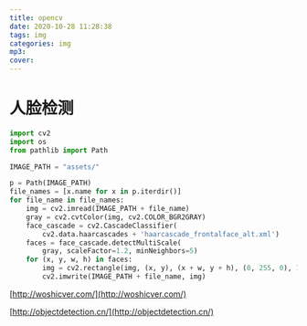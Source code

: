 ```yaml
---
title: opencv
date: 2020-10-28 11:28:38
tags: img
categories: img
mp3:
cover:
---
```

# 人脸检测
```python
import cv2
import os
from pathlib import Path

IMAGE_PATH = "assets/"

p = Path(IMAGE_PATH)
file_names = [x.name for x in p.iterdir()]
for file_name in file_names:
    img = cv2.imread(IMAGE_PATH + file_name)
    gray = cv2.cvtColor(img, cv2.COLOR_BGR2GRAY)
    face_cascade = cv2.CascadeClassifier(
        cv2.data.haarcascades + 'haarcascade_frontalface_alt.xml')
    faces = face_cascade.detectMultiScale(
        gray, scaleFactor=1.2, minNeighbors=5)
    for (x, y, w, h) in faces:
        img = cv2.rectangle(img, (x, y), (x + w, y + h), (0, 255, 0), 1)
        cv2.imwrite(IMAGE_PATH + file_name, img)
```

[http://woshicver.com/](http://woshicver.com/)

[http://objectdetection.cn/](http://objectdetection.cn/)